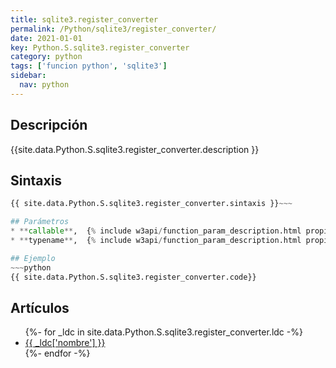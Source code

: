 ```yaml
---
title: sqlite3.register_converter
permalink: /Python/sqlite3/register_converter/
date: 2021-01-01
key: Python.S.sqlite3.register_converter
category: python
tags: ['funcion python', 'sqlite3']
sidebar: 
  nav: python
---
```


## Descripción
{{site.data.Python.S.sqlite3.register_converter.description }}

## Sintaxis
~~~python
{{ site.data.Python.S.sqlite3.register_converter.sintaxis }}~~~

## Parámetros
* **callable**,  {% include w3api/function_param_description.html propiedad=site.data.Python.S.sqlite3.register_converter valor="callable" %}
* **typename**,  {% include w3api/function_param_description.html propiedad=site.data.Python.S.sqlite3.register_converter valor="typename" %}

## Ejemplo
~~~python
{{ site.data.Python.S.sqlite3.register_converter.code}}
~~~

## Artículos
<ul>
{%- for _ldc in site.data.Python.S.sqlite3.register_converter.ldc -%}
   <li>
       <a href="{{_ldc['url'] }}">{{ _ldc['nombre'] }}</a>
   </li>
{%- endfor -%}
</ul>

